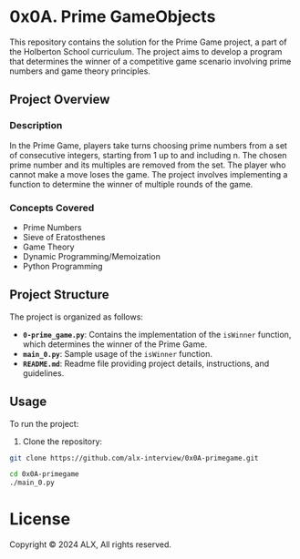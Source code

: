 # 0x0A. Prime GameObjects

This repository contains the solution for the Prime Game project, a part of the Holberton School curriculum. The project aims to develop a program that determines the winner of a competitive game scenario involving prime numbers and game theory principles.

## Project Overview

### Description
In the Prime Game, players take turns choosing prime numbers from a set of consecutive integers, starting from 1 up to and including n. The chosen prime number and its multiples are removed from the set. The player who cannot make a move loses the game. The project involves implementing a function to determine the winner of multiple rounds of the game.

### Concepts Covered
- Prime Numbers
- Sieve of Eratosthenes
- Game Theory
- Dynamic Programming/Memoization
- Python Programming

## Project Structure

The project is organized as follows:

- **`0-prime_game.py`**: Contains the implementation of the `isWinner` function, which determines the winner of the Prime Game.
- **`main_0.py`**: Sample usage of the `isWinner` function.
- **`README.md`**: Readme file providing project details, instructions, and guidelines.

## Usage

To run the project:

1. Clone the repository:

```bash
git clone https://github.com/alx-interview/0x0A-primegame.git
```

```bash
cd 0x0A-primegame
./main_0.py
```

# License
Copyright © 2024 ALX, All rights reserved.
